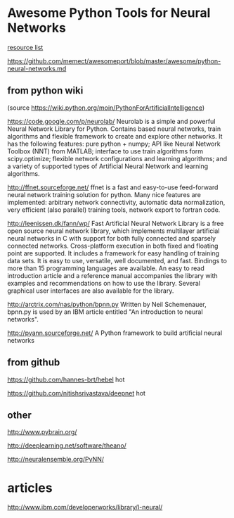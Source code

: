 # Awesome Python Tools for Neural Networks
[resource list](http://python.memect.com/?tag=NeuralNetwork)

https://github.com/memect/awesomeport/blob/master/awesome/python-neural-networks.md

## from python wiki
(source https://wiki.python.org/moin/PythonForArtificialIntelligence)

https://code.google.com/p/neurolab/ Neurolab is a simple and powerful Neural Network Library for Python. Contains based neural networks, train algorithms and flexible framework to create and explore other networks. It has the following features: pure python + numpy; API like Neural Network Toolbox (NNT) from MATLAB; interface to use train algorithms form scipy.optimize; flexible network configurations and learning algorithms; and a variety of supported types of Artificial Neural Network and learning algorithms.

http://ffnet.sourceforge.net/ ffnet is a fast and easy-to-use feed-forward neural network training solution for python. Many nice features are implemented: arbitrary network connectivity, automatic data normalization, very efficient (also parallel) training tools, network export to fortran code.

http://leenissen.dk/fann/wp/ Fast Artificial Neural Network Library is a free open source neural network library, which implements multilayer artificial neural networks in C with support for both fully connected and sparsely connected networks. Cross-platform execution in both fixed and floating point are supported. It includes a framework for easy handling of training data sets. It is easy to use, versatile, well documented, and fast. Bindings to more than 15 programming languages are available. An easy to read introduction article and a reference manual accompanies the library with examples and recommendations on how to use the library. Several graphical user interfaces are also available for the library.

http://arctrix.com/nas/python/bpnn.py  Written by Neil Schemenauer, bpnn.py is used by an IBM article entitled "An introduction to neural networks".

http://pyann.sourceforge.net/  A Python framework to build artificial neural networks


## from github
https://github.com/hannes-brt/hebel   hot

https://github.com/nitishsrivastava/deepnet  hot


## other
http://www.pybrain.org/

http://deeplearning.net/software/theano/

http://neuralensemble.org/PyNN/

# articles
http://www.ibm.com/developerworks/library/l-neural/
